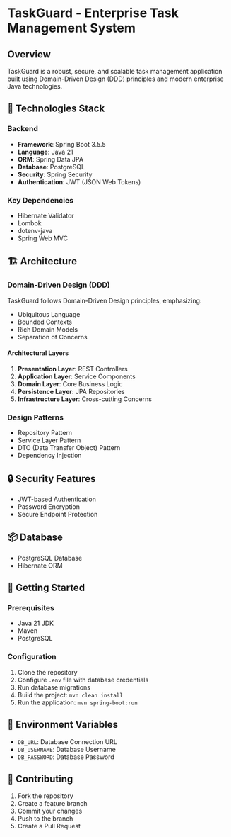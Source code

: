 
# TaskGuard - Enterprise Task Management System

## Overview
TaskGuard is a robust, secure, and scalable task management application built using Domain-Driven Design (DDD) principles and modern enterprise Java technologies.

## 🚀 Technologies Stack

### Backend
- **Framework**: Spring Boot 3.5.5
- **Language**: Java 21
- **ORM**: Spring Data JPA
- **Database**: PostgreSQL
- **Security**: Spring Security
- **Authentication**: JWT (JSON Web Tokens)

### Key Dependencies
- Hibernate Validator
- Lombok
- dotenv-java
- Spring Web MVC

## 🏗️ Architecture

### Domain-Driven Design (DDD)
TaskGuard follows Domain-Driven Design principles, emphasizing:
- Ubiquitous Language
- Bounded Contexts
- Rich Domain Models
- Separation of Concerns

#### Architectural Layers
1. **Presentation Layer**: REST Controllers
2. **Application Layer**: Service Components
3. **Domain Layer**: Core Business Logic
4. **Persistence Layer**: JPA Repositories
5. **Infrastructure Layer**: Cross-cutting Concerns

### Design Patterns
- Repository Pattern
- Service Layer Pattern
- DTO (Data Transfer Object) Pattern
- Dependency Injection

## 🔒 Security Features
- JWT-based Authentication
- Password Encryption
- Secure Endpoint Protection

## 📦 Database
- PostgreSQL Database
- Hibernate ORM

## 🚀 Getting Started

### Prerequisites
- Java 21 JDK
- Maven
- PostgreSQL

### Configuration
1. Clone the repository
2. Configure `.env` file with database credentials
3. Run database migrations
4. Build the project: `mvn clean install`
5. Run the application: `mvn spring-boot:run`

## 📝 Environment Variables
- `DB_URL`: Database Connection URL
- `DB_USERNAME`: Database Username
- `DB_PASSWORD`: Database Password

## 🤝 Contributing
1. Fork the repository
2. Create a feature branch
3. Commit your changes
4. Push to the branch
5. Create a Pull Request